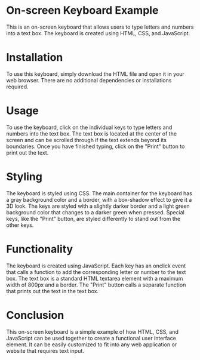 <h1>On-screen Keyboard Example</h1>
This is an on-screen keyboard that allows users to type letters and numbers into a text box. The keyboard is created using HTML, CSS, and JavaScript.

<h1>Installation</h1>
To use this keyboard, simply download the HTML file and open it in your web browser. There are no additional dependencies or installations required.

<h1>Usage</h1>
To use the keyboard, click on the individual keys to type letters and numbers into the text box. The text box is located at the center of the screen and can be scrolled through if the text extends beyond its boundaries. Once you have finished typing, click on the "Print" button to print out the text.

<h1>Styling</h1>
The keyboard is styled using CSS. The main container for the keyboard has a gray background color and a border, with a box-shadow effect to give it a 3D look. The keys are styled with a slightly darker border and a light green background color that changes to a darker green when pressed. Special keys, like the "Print" button, are styled differently to stand out from the other keys.

<h1>Functionality</h1>
The keyboard is created using JavaScript. Each key has an onclick event that calls a function to add the corresponding letter or number to the text box. The text box is a standard HTML textarea element with a maximum width of 800px and a border. The "Print" button calls a separate function that prints out the text in the text box.

<h1>Conclusion</h1>
This on-screen keyboard is a simple example of how HTML, CSS, and JavaScript can be used together to create a functional user interface element. It can be easily customized to fit into any web application or website that requires text input.
